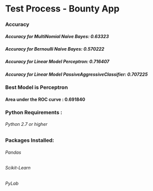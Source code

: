 # Test Process - Bounty App

### Accuracy
##### Accuracy for MultiNomial Naive Bayes: 0.63323
##### Accuracy for Bernoulli Naive Bayes: 0.570222
##### Accuracy for Linear Model Perceptron: 0.716407
##### Accuracy for Linear Model PassiveAggressiveClassifier: 0.707225

### Best Model is Perceptron
#### Area under the ROC curve : 0.691840
  
### Python Requirements :
###### Python 2.7 or higher

### Packages Installed:
###### Pandas
###### Scikit-Learn
###### PyLab
        
        








